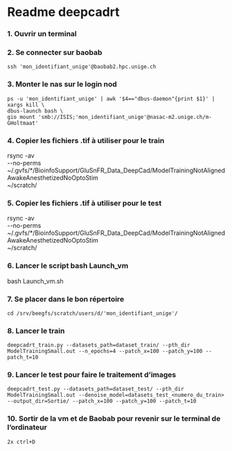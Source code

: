 
# Readme deepcadrt


### 1. Ouvrir un terminal

### 2. Se connecter sur baobab  
	ssh 'mon_identifiant_unige'@baobab2.hpc.unige.ch

### 3. Monter le nas sur le login nod
	ps -u 'mon_identifiant_unige' | awk '$4=="dbus-daemon"{print $1}' | xargs kill \
	dbus-launch bash \
	gio mount 'smb://ISIS;'mon_identifiant_unige'@nasac-m2.unige.ch/m-GHoltmaat'

### 4. Copier les fichiers .tif à utiliser pour le train
  rsync -av \
  --no-perms \
  ~/.gvfs/*/BioinfoSupport/GluSnFR_Data_DeepCad/ModelTrainingNotAlignedAwakeAnesthetizedNoOptoStim \
  ~/scratch/

### 5. Copier les fichiers .tif à utiliser pour le test
  rsync -av \
  --no-perms \
  ~/.gvfs/*/BioinfoSupport/GluSnFR_Data_DeepCad/ModelTrainingNotAlignedAwakeAnesthetizedNoOptoStim \
  ~/scratch/

### 6. Lancer le script bash Launch_vm
  bash Launch_vm.sh

### 7. Se placer dans le bon répertoire
	cd /srv/beegfs/scratch/users/d/'mon_identifiant_unige'/

### 8. Lancer le train
	deepcadrt_train.py --datasets_path=dataset_train/ --pth_dir ModelTrainingSmall.out --n_epochs=4 --patch_x=100 --patch_y=100 --patch_t=10

### 9. Lancer le test pour faire le traitement d’images
	deepcadrt_test.py --datasets_path=dataset_test/ --pth_dir ModelTrainingSmall.out --denoise_model=datasets_test_<numero_du_train> --output_dir=Sortie/ --patch_x=100 --patch_y=100 --patch_t=10

### 10. Sortir de la vm et de Baobab pour revenir sur le terminal de l’ordinateur 
	2x ctrl+D
